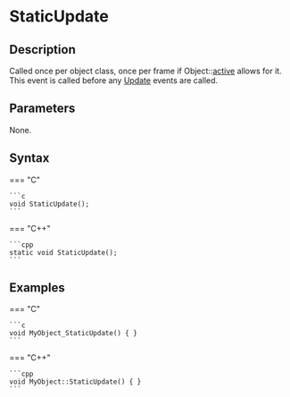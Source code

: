 # StaticUpdate

## Description
Called once per object class, once per frame if Object::[active](TODO) allows for it. This event is called before any [Update](Update.md) events are called.

## Parameters
None.

## Syntax
=== "C"

	```c
	void StaticUpdate();
	```

=== "C++"

	```cpp
	static void StaticUpdate();
	```

## Examples
=== "C"

	```c
	void MyObject_StaticUpdate() { }
	```

=== "C++"

	```cpp
	void MyObject::StaticUpdate() { }
	```